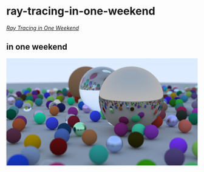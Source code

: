 # ray-tracing-in-one-weekend

[_Ray Tracing in One Weekend_](https://raytracing.github.io/books/RayTracingInOneWeekend.html)  

## in one weekend

![1](img/1.png)  

